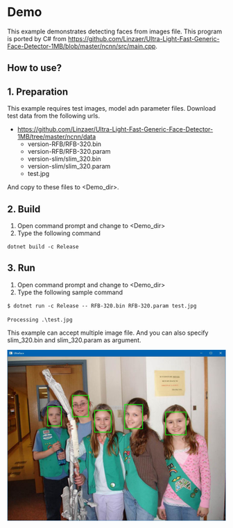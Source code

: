 ﻿# Demo

This example demonstrates detecting faces from images file.
This program is ported by C# from https://github.com/Linzaer/Ultra-Light-Fast-Generic-Face-Detector-1MB/blob/master/ncnn/src/main.cpp.

## How to use?

## 1. Preparation

This example requires test images, model adn parameter files. 
Download test data from the following urls.

- https://github.com/Linzaer/Ultra-Light-Fast-Generic-Face-Detector-1MB/tree/master/ncnn/data
  - version-RFB/RFB-320.bin
  - version-RFB/RFB-320.param
  - version-slim/slim_320.bin
  - version-slim/slim_320.param
  - test.jpg

And copy to these files to &lt;Demo_dir&gt;.

## 2. Build

1. Open command prompt and change to &lt;Demo_dir&gt;
1. Type the following command
````
dotnet build -c Release
````

## 3. Run

1. Open command prompt and change to &lt;Demo_dir&gt;
1. Type the following sample command
````
$ dotnet run -c Release -- RFB-320.bin RFB-320.param test.jpg

Processing .\test.jpg
````

This example can accept multiple image file.
And you can also specify slim_320.bin and slim_320.param as argument.

![Demo](images/image.jpg "Demo")